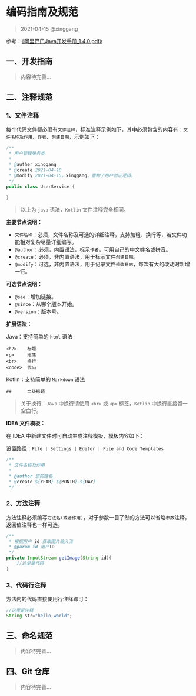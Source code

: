 # 编码指南及规范

> 2021-04-15 @xinggang

参考：[《阿里巴巴Java开发手册_1.4.0.pdf》](./file/阿里巴巴Java开发手册_1.4.0.pdf)

## 一、开发指南 

>内容待完善...

## 二、注释规范

### 1、文件注释

每个代码文件都必须有`文件注释`，标准注释示例如下，其中必须包含的内容有：`文件名称及作用`、`作者`、`创建日期`，示例如下：

```java
/**
 * 用户管理服务类
 * 
 * @auther xinggang
 * @create 2021-04-10
 * @modify 2021-04-15，xinggang，重构了用户验证逻辑。
 */
public class UserService {
    
}
```
> 以上为 `java` 语法，`Kotlin` 文件注释完全相同。

**主要节点说明：**

- `文件名称`：必须，文件名称及可选的详细注释，支持加粗、换行等，若文件功能相对复杂尽量详细编写。
- `@author`：必须，内置语法，标示`作者`，可用自己的中文姓名或拼音。
- `@create`：必须，非内置语法，用于标示文件`创建日期`。
- `@modify`：可选，非内置语法，用于记录文件`修改日志`，每次有大的改动时新增一行。

**可选节点说明：**

- `@see`：增加链接。
- `@since`：从哪个版本开始。
- `@version`：版本号。

**扩展语法：**

Java：支持简单的 `html` 语法

```
<h2>    标题
<p>     段落
<br>    换行
<code>  代码
```

Kotlin：支持简单的 `Markdown` 语法

```
##      二级标题
```

>关于换行：`Java` 中换行请使用 `<br>` 或 `<p>` 标签，`Kotlin` 中换行直接留一空白行。

**IDEA 文件模板：**

在 IDEA 中新建文件时可自动生成注释模板，模板内容如下：

设置路径：`File | Settings | Editor | File and Code Templates`

```java
/**
 * 文件名称及作用
 * 
 * @author 您的姓名
 * @create ${YEAR}-${MONTH}-${DAY}
 */
```

### 2、方法注释

方法注释必须编写`方法名(或者作用)`，对于参数一目了然的方法可以省略`参数`注释，返回值注释也一样可选。

```java
/**
 * 根据用户 id 获取图片输入流
 * @param id 用户ID
 */
private InputStream getImage(String id){
    //这里是代码
}
```

### 3、代码行注释

方法内的代码直接使用行注释即可：

```java
//这里是注释
String str="hello world";
```

## 三、命名规范

>内容待完善...

## 四、Git 仓库

>内容待完善...